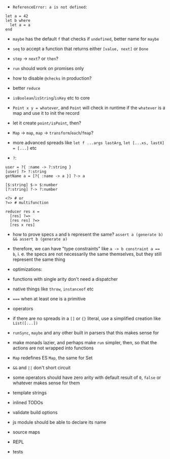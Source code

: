 - `ReferenceError: a is not defined`:
```
let a = 42
let b where
  let a = a
end
```

- `maybe` has the default `f` that checks if `undefined`, better name for `maybe`
- `seq` to accept a function that returns either `[value, next]` or `Done`
- `step` -> `next`? or `then`?
- `run` should work on promises only
- how to disable `@checks` in production?
- better `reduce`
- `isBoolean`/`isString`/`isKey` etc to core
- `Point x y = whatever`, and `Point` will check in runtime if the `whatever` is a map and use it to init the record
- let it create `point/isPoint`, then?
- `Map` -> `map`, `map` -> `transform`/`each`/`fmap`?
- more advanced spreads like `let f ...args lastArg`, `let [...xs, lastX] = [...]` etc

- `?`:
```
user = ?{ :name -> ?:string }
[user] ?> ?:string
getName a = [?{ :name -> a }] ?-> a

[$:string] $-> $:number
[?:string] ?-> ?:number

<?> # or
?=> # multifunction

reducer res x =
  [res] ?=>
  [res res] ?=>
  [res x res]
```
- how to prove specs `a` and `b` represent the same? `assert a (generate b) && assert b (generate a)`
- therefore, we can have "type constraints" like `a -> b constraint a == b`, i. e. the specs are not necessarily the same themselves, but they still represent the same thing

- optimizations:
- functions with single arity don't need a dispatcher
- native things like `throw`, `instanceof` etc
- `===` when at least one is a primitive
- operators
- if there are no spreads in a `[]` or `{}` literal, use a simplified creation like `List([...])`
- `runSync`, `maybe` and any other built in parsers that this makes sense for

- make monads lazier, and perhaps make `run` simpler, then, so that the actions are not wrapped into functions
- `Map` redefines ES `Map`, the same for Set
- `&&` and `||` don't short circuit
- some operators should have zero arity with default result of `0`, `false` or whatever makes sense for them
- template strings

- inlined TODOs
- validate build options
- js module should be able to declare its name
- source maps
- REPL
- tests
